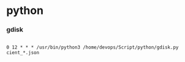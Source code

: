 # python

### gdisk

```

0 12 * * * /usr/bin/python3 /home/devops/Script/python/gdisk.py cient_*.json


```
